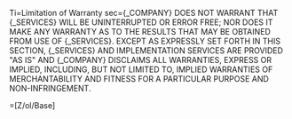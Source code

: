Ti=Limitation of Warranty
sec=<span style="text-transform: uppercase">{_Company} does not warrant that {_Services} will be uninterrupted or error free; nor does it make any warranty as to the results that may be obtained from use of {_Services}.  Except as expressly set forth in this Section, {_Services} and Implementation Services are provided "as is" and {_Company} disclaims all warranties, express or implied, including, but not limited to, implied warranties of merchantability and fitness for a particular purpose and non-infringement.</span>

=[Z/ol/Base]
